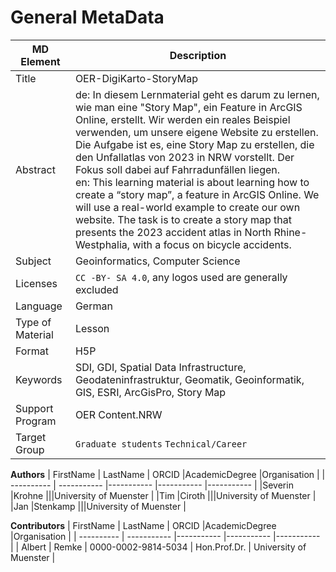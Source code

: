 # General MetaData 

| MD Element | Description |
| ---------- | ----------- |
| Title | OER-DigiKarto-StoryMap |
| Abstract | de: In diesem Lernmaterial geht es darum zu lernen, wie man eine "Story Map", ein Feature in ArcGIS Online, erstellt. Wir werden ein reales Beispiel verwenden, um unsere eigene Website zu erstellen.  Die Aufgabe ist es, eine Story Map zu erstellen, die den Unfallatlas von 2023 in NRW vorstellt. Der Fokus soll dabei auf Fahrradunfällen liegen. <br />en: This learning material is about learning how to create a “story map”, a feature in ArcGIS Online. We will use a real-world example to create our own website. The task is to create a story map that presents the 2023 accident atlas in North Rhine-Westphalia, with a focus on bicycle accidents. |
| Subject | Geoinformatics, Computer Science |
| Licenses | `CC -BY- SA 4.0`, any logos used are generally excluded |
| Language | German |
| Type of Material | Lesson |
| Format | H5P |
| Keywords | SDI, GDI, Spatial Data Infrastructure, Geodateninfrastruktur, Geomatik, Geoinformatik, GIS, ESRI, ArcGisPro, Story Map |
| Support Program | OER Content.NRW |
| Target Group | `Graduate students` `Technical/Career` |


**Authors**
| FirstName | LastName | ORCID |AcademicDegree |Organisation |
| ---------- | ----------- |----------- |----------- |----------- |
|Severin |Krohne |||University of Muenster  |
|Tim |Ciroth |||University of Muenster |
|Jan |Stenkamp |||University of Muenster |


**Contributors**
| FirstName | LastName | ORCID |AcademicDegree |Organisation |
| ---------- | ----------- |----------- |----------- |----------- |
| Albert | Remke    | 0000-0002-9814-5034 | Hon.Prof.Dr.   | University of Muenster |

